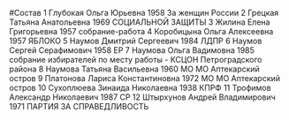 #Состав
1 Глубокая Ольга Юрьевна 1958 За женщин России
2 Грецкая Татьяна Анатольевна 1969 СОЦИАЛЬНОЙ ЗАЩИТЫ
3 Жилина Елена Григорьевна 1957 собрание-работа
4 Коробицына Ольга Алексеевна 1957 ЯБЛОКО
5 Наумов Дмитрий Сергеевич 1984 ЛДПР
6 Наумов Сергей Серафимович 1958 ЕР
7 Наумова Ольга Вадимовна 1985 собрание избирателей по месту работы - КСЦОН Петроградского района
8 Наумова Татьяна Васильевна 1960 МО МО Аптекарский остров
9 Платонова Лариса Константиновна 1972 МО МО Аптекарский остров
10 Сухоплюева Зинаида Николаевна 1938 КПРФ
11 Трофимов Александр Николаевич 1987 СР
12 Штырхунов Андрей Владимирович 1971 ПАРТИЯ ЗА СПРАВЕДЛИВОСТЬ
